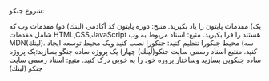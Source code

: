 شروع جنكو:

يک) مقدمات پايتون را ياد بكيريد.
منبح: دوره پايتون كد آكادمى (لينك)
دو) مقدمات وب كه شامل مقدمات HTML,CSS,JavaScript هستند را فرا بكيريد.
متبع: اسناد مربوط به وب MDN(لينك).
سه) محيط جنكورا تنظيم كنيد: جنكورا نصب كنيد ويک محيط توسعه ايجاد كنيد.
منتبع:اسناد رسمى سايت جنكو(لينك)
چهار) یک پروژه ساده جنگو بسازید:یک پروژه ساده جنکویی بسازید وساختار پروره خود را به خوبی درک كنید.
متبع: اسناد رسمى سايت جنكو (لينك)